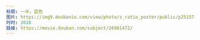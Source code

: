 ```yaml
---
标题: 一半，蓝色
图片: https://img9.doubanio.com/view/photo/s_ratio_poster/public/p2515704756.jpg
时时: 2018
链接: https://movie.douban.com/subject/26981472/
---
```

